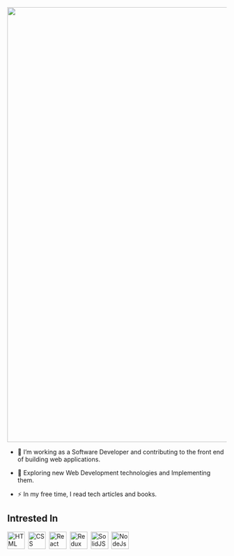 

<div id="header" align="center">
  <img src="https://user-images.githubusercontent.com/72572188/200118718-950795ed-8735-44be-9644-227f5a0b7bda.png" width="1000"/>
</div>

 - :telescope: I’m working as a Software Developer and contributing to the front end of building web applications.
 
 - :seedling: Exploring new Web Development technologies and Implementing them.
 
 - :zap: In my free time, I read tech articles and books.


## Intrested In
<div>
   <img src="https://user-images.githubusercontent.com/72572188/200116641-2f6b61a5-c826-4cc5-87c0-66bf6c99242a.svg" title="HTML" alt="HTML" width="40" height="40"/>&nbsp;
   <img src="https://user-images.githubusercontent.com/72572188/200116659-e744722c-b312-4c17-908f-ec2cd689a91e.svg" title="CSS" alt="CSS" width="40" height="40"/>&nbsp;
   <img src="https://user-images.githubusercontent.com/72572188/200116664-5db586f0-a738-481c-957e-d5a77d155b59.svg" title="React" alt="React" width="40" height="40"/>&nbsp;
  <img src="https://user-images.githubusercontent.com/72572188/200116795-2962a10d-2a19-4fb6-bab5-93ec116cf2e5.svg" title="Redux" alt="Redux" width="40" height="40"/>&nbsp;
   <img src="https://user-images.githubusercontent.com/72572188/200116671-c4d8bff6-847c-4aaa-ae14-d1dfe5187330.svg" title="SolidJS" alt="SolidJS" width="40" height="40"/>&nbsp;
   <img src="https://user-images.githubusercontent.com/72572188/200116674-96d93410-3c7b-417a-85be-c1caf4c37437.svg" title="NodeJs" alt="NodeJs" width="40" height="40"/>&nbsp;  
</div>


<!-- 
<div align="center">
  <img src="https://user-images.githubusercontent.com/72572188/199665285-a83b459e-2ab0-4d01-98bb-8cdc10eb3207.gif" width="600" height="500"/>
</div>
 -->

<!---
SivashankaranK/SivashankaranK is a ✨ special ✨ repository because its `README.md` (this file) appears on your GitHub profile.
You can click the Preview link to take a look at your changes.
--->
